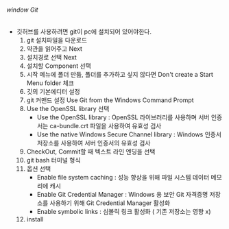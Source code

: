 ###### window Git 

- 깃허브를 사용하려면 git이 pc에 설치되어 있어야한다.
  1. git 설치파일을 다운로드
  2. 약관을 읽어주고 Next
  3. 설치경로 선택 Next
  4. 설치할 Component 선택
  5. 시작 메뉴에 폴더 만듦, 폴더를 추가하고 싶지 않다면 Don't create a Start Menu folder 체크
  6. 깃의 기본에디터 설정
  7. git 커맨드 설정 Use Git from the Windows Command Prompt 
  8. Use the OpenSSL library 선택
     - Use the OpenSSL library :  OpenSSL 라이브러리를 사용하며 서버 인증서는 ca-bundle.crt 파일을 사용하여 유효성 검사
     - Use the native Windows Secure Channel library : Windows 인증서 저장소를 사용하여 서버 인증서의 유효성 검사
  9. CheckOut, Commit할 때 텍스트 라인 엔딩을 선택
  10. git bash 터미널 형식 
  11. 옵션 선택
      - Enable file system caching : 성능 향상을 위해 파일 시스템 데이터 메모리에 캐시
      - Enable Git Credential Manager : Windows 용 보안 Git 자격증명 저장소를 사용하기 위해 Git Credential Manager 활성화
      - Enable symbolic links : 심볼릭 링크 활성화 ( 기존 저장소는 영향 x)
  12. install 